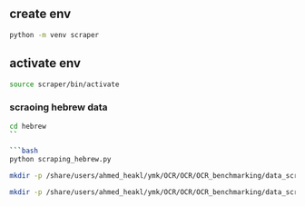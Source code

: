 ## create env

```bash
python -m venv scraper
```
## activate env 
```bash
source scraper/bin/activate
```

### scraoing hebrew data

```bash
cd hebrew
``

```bash
python scraping_hebrew.py
```

```bash
mkdir -p /share/users/ahmed_heakl/ymk/OCR/OCR/OCR_benchmarking/data_scraping/hebrew/html_doc_mixed_2 && find /share/users/ahmed_heakl/ymk/OCR/OCR/OCR_benchmarking/data_scraping/hebrew/html_doc_2 -name "*.json" -type f -exec sh -c 'mv "$1" "/share/users/ahmed_heakl/ymk/OCR/OCR/OCR_benchmarking/data_scraping/hebrew/html_doc_mixed_2/$(basename $(dirname "$1"))_$(basename "$1")"' _ {} \;
```

```bash
mkdir -p /share/users/ahmed_heakl/ymk/OCR/OCR/OCR_benchmarking/data_scraping/persian/html_docs_mixed && find /share/users/ahmed_heakl/ymk/OCR/OCR/OCR_benchmarking/data_scraping/persian/html_doc_2 -name "*.json" -type f -exec sh -c 'mv "$1" "/share/users/ahmed_heakl/ymk/OCR/OCR/OCR_benchmarking/data_scraping/persian/html_docs_mixed/$(basename $(dirname "$1"))_$(basename "$1")"' _ {} \;
```